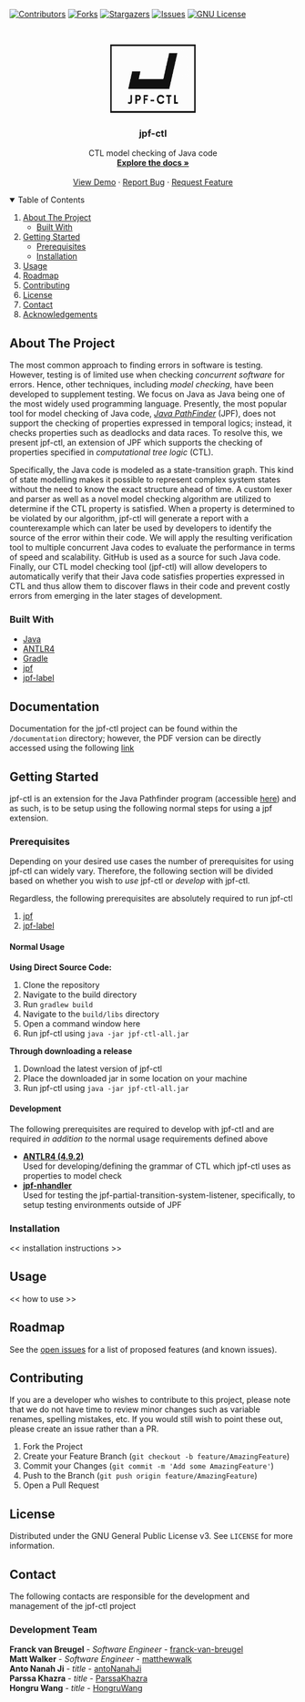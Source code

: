 [![Contributors][contributors-shield]][contributors-url]
[![Forks][forks-shield]][forks-url]
[![Stargazers][stars-shield]][stars-url]
[![Issues][issues-shield]][issues-url]
[![GNU License][license-shield]][license-url]

<!-- PROJECT LOGO -->
<br />
<p align="center">
  <a href="https://github.com/Lassonde-JPF/jpf-ctl">
    <img src="resources/jpf-ctl-logo.png" alt="Logo" width="150" height="120">
  </a>

  <h3 align="center">jpf-ctl</h3>

  <p align="center">
    CTL model checking of Java code
    <br />
    <a href=""><strong>Explore the docs »</strong></a>
    <br />
    <br />
    <a href="">View Demo</a>
    ·
    <a href="https://github.com/Lassonde-JPF/jpf-ctl-extension/issues">Report Bug</a>
    ·
    <a href="https://github.com/Lassonde-JPF/jpf-ctl-extension/issues">Request Feature</a>
  </p>
</p>



<!-- TABLE OF CONTENTS -->
<details open="open">
  <summary>Table of Contents</summary>
  <ol>
    <li>
      <a href="#about-the-project">About The Project</a>
      <ul>
        <li><a href="#built-with">Built With</a></li>
      </ul>
    </li>
    <li>
      <a href="#getting-started">Getting Started</a>
      <ul>
        <li><a href="#prerequisites">Prerequisites</a></li>
        <li><a href="#installation">Installation</a></li>
      </ul>
    </li>
    <li><a href="#usage">Usage</a></li>
    <li><a href="#roadmap">Roadmap</a></li>
    <li><a href="#contributing">Contributing</a></li>
    <li><a href="#license">License</a></li>
    <li><a href="#contact">Contact</a></li>
    <li><a href="#acknowledgements">Acknowledgements</a></li>
  </ol>
</details>



<!-- ABOUT THE PROJECT -->
## About The Project

The most common approach to finding errors in software is testing. However, testing is of limited use when checking <i>concurrent software</i> for errors. Hence, other techniques, including <i>model checking</i>, have been developed to supplement testing. We focus on Java as Java being one of the most widely used programming language. Presently, the most popular tool for model checking of Java code, <a href="https://github.com/javapathfinder"><i>Java PathFinder</i></a> (JPF), does not support the checking of properties expressed in temporal logics; instead, it checks properties such as deadlocks and data races. To resolve this, we present jpf-ctl, an extension of JPF which supports the checking of properties specified in <i>computational tree logic</i> (CTL). 

Specifically, the Java code is modeled as a state-transition graph. This kind of state modelling makes it possible to represent complex system states without the need to know the exact structure ahead of time. A custom lexer and parser as well as a novel model checking algorithm are utilized to determine if the CTL property is satisfied. When a property is determined to be violated by our algorithm, jpf-ctl will generate a report with a counterexample which can later be used by developers to identify the source of the error within their code. We will apply the resulting verification tool to multiple concurrent Java codes to evaluate the performance in terms of speed and scalability. GitHub is used as a source for such Java code. Finally, our CTL model checking tool (jpf-ctl) will allow developers to automatically verify that their Java code satisfies properties expressed in CTL and thus allow them to discover flaws in their code and prevent costly errors from emerging in the later stages of development.

### Built With

* [Java](https://www.java.com/en/)
* [ANTLR4](https://www.antlr.org/)
* [Gradle](https://gradle.org/)
* [jpf](https://github.com/javapathfinder)
* [jpf-label](https://github.com/javapathfinder/jpf-label)

## Documentation

Documentation for the jpf-ctl project can be found within the `/documentation` directory; however, the PDF version can be directly accessed using the following 
[link](/documentation/report.pdf)

<!-- GETTING STARTED -->
## Getting Started

jpf-ctl is an extension for the Java Pathfinder program (accessible [here](https://github.com/javapathfinder/jpf-core)) and as such, is to be setup using the following normal steps for using a jpf extension. 

### Prerequisites

Depending on your desired use cases the number of prerequisites for using jpf-ctl can widely vary. Therefore, the following section will be divided based on whether you wish to _use_ jpf-ctl or _develop_ with jpf-ctl.

Regardless, the following prerequisites are absolutely required to run jpf-ctl
1. [jpf](https://github.com/javapathfinder)
2. [jpf-label](https://github.com/javapathfinder/jpf-label)

#### Normal Usage

**Using Direct Source Code:**
1. Clone the repository
2. Navigate to the build directory
3. Run `gradlew build`
4. Navigate to the `build/libs` directory
5. Open a command window here
6. Run jpf-ctl using `java -jar jpf-ctl-all.jar`

**Through downloading a release**
1. Download the latest version of jpf-ctl 
2. Place the downloaded jar in some location on your machine
3. Run jpf-ctl using `java -jar jpf-ctl-all.jar`

#### Development
The following prerequisites are required to develop with jpf-ctl and are required _in addition to_ the normal usage requirements defined above

* **[ANTLR4 (4.9.2)](https://github.com/antlr/antlr4/blob/master/doc/getting-started.md)** <br/>
  Used for developing/defining the grammar of CTL which jpf-ctl uses as properties to model check
* **[jpf-nhandler](https://github.com/javapathfinder/jpf-nhandler)** <br/>
  Used for testing the jpf-partial-transition-system-listener, specifically, to setup testing environments outside of JPF

### Installation

<< installation instructions >>

<!-- USAGE EXAMPLES -->
## Usage

<< how to use >>

<!-- ROADMAP -->
## Roadmap

See the [open issues](https://github.com/Lassonde-JPF/jpf-ctl-extension/issues) for a list of proposed features (and known issues).

<!-- CONTRIBUTING -->
## Contributing

If you are a developer who wishes to contribute to this project, please note that we do not have time to review minor changes such as variable renames, spelling mistakes, etc. If you would still wish to point these out, please create an issue rather than a PR.

1. Fork the Project
2. Create your Feature Branch (`git checkout -b feature/AmazingFeature`)
3. Commit your Changes (`git commit -m 'Add some AmazingFeature'`)
4. Push to the Branch (`git push origin feature/AmazingFeature`)
5. Open a Pull Request

<!-- LICENSE -->
## License

Distributed under the GNU General Public License v3. See `LICENSE` for more information.

<!-- CONTACT -->
## Contact
The following contacts are responsible for the development and management of the jpf-ctl project

### Development Team
**Franck van Breugel** - _Software Engineer_ - [franck-van-breugel](https://github.com/franck-van-breugel) <br/>
**Matt Walker** - _Software Engineer_ - [matthewwalk](https://github.com/matthewwalk)<br/>
**Anto Nanah Ji** - _title_ - [antoNanahJi](https://github.com/antoNanahJi)<br/>
**Parssa Khazra** - _title_ - [ParssaKhazra](https://github.com/ParssaKhazra)<br/>
**Hongru Wang** - _title_ - [HongruWang](https://github.com/HongruWang-123)<br/>

<!-- MARKDOWN LINKS & IMAGES -->
<!-- https://www.markdownguide.org/basic-syntax/#reference-style-links -->
[contributors-shield]: https://img.shields.io/github/contributors/othneildrew/Best-README-Template.svg?style=for-the-badge
[contributors-url]: https://github.com/Lassonde-JPF/jpf-ctl-extension/graphs/contributors
[forks-shield]: https://img.shields.io/github/forks/othneildrew/Best-README-Template.svg?style=for-the-badge
[forks-url]: https://github.com/Lassonde-JPF/jpf-ctl-extension/network/members
[stars-shield]: https://img.shields.io/github/stars/othneildrew/Best-README-Template.svg?style=for-the-badge
[stars-url]: https://github.com/Lassonde-JPF/jpf-ctl-extension/stargazers
[issues-shield]: https://img.shields.io/github/issues/othneildrew/Best-README-Template.svg?style=for-the-badge
[issues-url]: https://github.com/Lassonde-JPF/jpf-ctl-extension/issues
[license-shield]: https://img.shields.io/github/license/othneildrew/Best-README-Template.svg?style=for-the-badge
[license-url]: https://github.com/Lassonde-JPF/jpf-ctl-extension/blob/main/LICENSE
